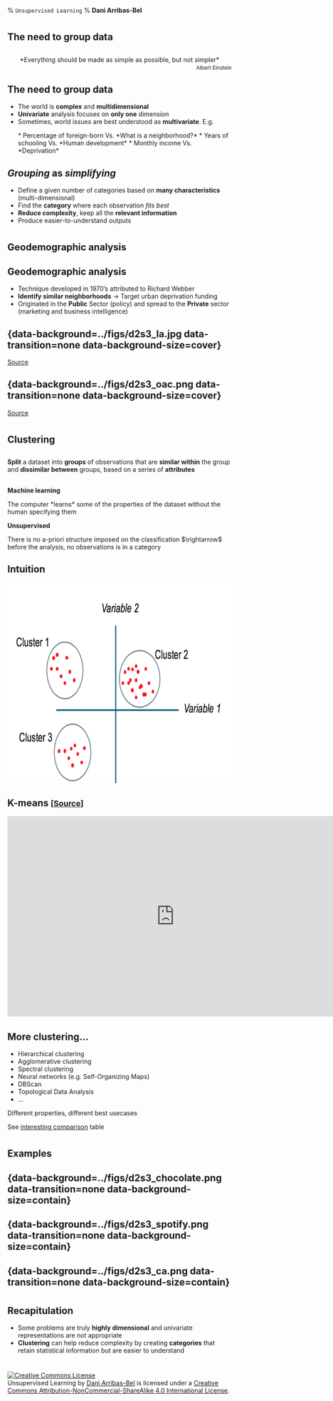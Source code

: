 % `Unsupervised Learning`
% **Dani Arribas-Bel**

#
## The need to group data
##

<center>
*Everything should be made as simple as possible, but not simpler*
</center>

<div style="text-align:right">
<small>
Albert Einstein
</small>
</div>

## The need to group data

* The world is **complex** and **multidimensional**
* **Univariate** analysis focuses on **only one** dimension
* Sometimes, world issues are best understood as **multivariate**. E.g.

<ul class="fragment">
* Percentage of foreign-born Vs. *What is a neighborhood?*
* Years of schooling Vs. *Human development*
* Monthly income Vs. *Deprivation*
</ul>

## *Grouping* as *simplifying*

* Define a given number of categories based on **many characteristics**
  (multi-dimensional)
* Find the **category** where each observation *fits best*
* **Reduce complexity**, keep all the **relevant information**
* Produce easier-to-understand outputs

#
## Geodemographic analysis
## Geodemographic analysis

* Technique developed in 1970’s attributed to Richard Webber
* **Identify similar neighborhoods** $\rightarrow$ Target urban 
  deprivation funding
* Originated in the **Public** Sector (policy) and spread to the
  **Private** sector (marketing and business intelligence)

## {data-background=../figs/d2s3_la.jpg data-transition=none data-background-size=cover}

[Source](http://gizmodo.com/uncovering-the-early-history-of-big-data-in-1974-los-an-1712551686)

## {data-background=../figs/d2s3_oac.png data-transition=none  data-background-size=cover}

[Source](http://maps.cdrc.ac.uk)

#
## Clustering
## 

**Split** a dataset into **groups** of observations that are **similar within** the group
and **dissimilar between** groups, based on a series of **attributes**

##

**Machine learning**

<div class="fragment current-visible">
  The computer *learns* some of the properties of the dataset without the
  human specifying them
</div>

**Unsupervised**

<div class="fragment current-visible">
  There is no a-priori structure imposed on the classification $\rightarrow$
  before the analysis, no observations is in a category
</div>

## Intuition

<center>
<img src="../figs/d2s3_split.png" alt="Clustering"
style="width:750px;height:450px;"/>
</center>

## K-means <small>[[Source](https://www.youtube.com/embed/xnWFIgr34Lk)]</small>

<iframe width="750" height="450" src="https://www.youtube.com/embed/xnWFIgr34Lk" frameborder="0" allowfullscreen></iframe>

## More clustering...

* Hierarchical clustering
* Agglomerative clustering
* Spectral clustering
* Neural networks (e.g. Self-Organizing Maps)
* DBScan
* Topological Data Analysis
* ...

Different properties, different best usecases

See [interesting comparison](http://scikit-learn.org/stable/modules/clustering.html#overview-of-clustering-methods) table


#
## Examples

## {data-background=../figs/d2s3_chocolate.png data-transition=none  data-background-size=contain}
## {data-background=../figs/d2s3_spotify.png data-transition=none  data-background-size=contain}
## {data-background=../figs/d2s3_ca.png data-transition=none  data-background-size=contain}

#
## Recapitulation

* Some problems are truly **highly dimensional** and univariate representations
  are not appropriate
* **Clustering** can help reduce complexity by creating **categories** that
  retain statistical information but are easier to understand


#
<a rel="license" href="http://creativecommons.org/licenses/by-nc-sa/4.0/"><img alt="Creative Commons License" style="border-width:0" src="https://i.creativecommons.org/l/by-nc-sa/4.0/88x31.png" /></a><br /><span xmlns:dct="http://purl.org/dc/terms/" property="dct:title">Unsupervised Learning</span> by <a xmlns:cc="http://creativecommons.org/ns#" href="http://darribas.org" property="cc:attributionName" rel="cc:attributionURL">Dani Arribas-Bel</a> is licensed under a <a rel="license" href="http://creativecommons.org/licenses/by-nc-sa/4.0/">Creative Commons Attribution-NonCommercial-ShareAlike 4.0 International License</a>.



